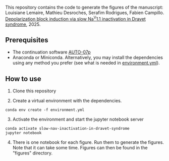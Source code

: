 This repository contains the code to generate the figures of the manuscript:
Louisiane Lemaire, Mathieu Desroches, Serafim Rodrigues, Fabien Campillo. [Depolarization block induction via slow Na<sup>V</sup>1.1 inactivation in Dravet syndrome](https://arxiv.org/abs/2505.03919), 2025.

## Prerequisites
- The continuation software [AUTO-07p](https://github.com/auto-07p/auto-07p)
- Anaconda or Miniconda. Alternatively, you may install the dependencies using any method you prefer (see what is needed in [environment.yml](environment.yml)).

## How to use

1. Clone this repository

2. Create a virtual environment with the dependencies.
```commandline
conda env create -f environment.yml
```

3. Activate the environment and start the jupyter notebook server
```commandline
conda activate slow-nav-inactivation-in-dravet-syndrome
jupyter notebook
```

4. There is one notebook for each figure. Run them to generate the figures. Note that it can take some time. Figures can then be found in the "figures" directory.